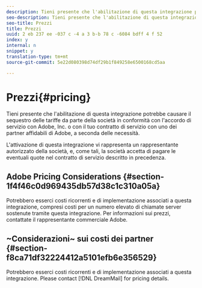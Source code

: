 ```yaml
---
description: Tieni presente che l'abilitazione di questa integrazione potrebbe causare il sequestro delle tariffe da parte della società in conformità con l'accordo di servizio con Adobe, Inc. o con il tuo contratto di servizio con uno dei partner affidabili di Adobe, a seconda delle necessità.
seo-description: Tieni presente che l'abilitazione di questa integrazione potrebbe causare il sequestro delle tariffe da parte della società in conformità con l'accordo di servizio con Adobe, Inc. o con il tuo contratto di servizio con uno dei partner affidabili di Adobe, a seconda delle necessità.
seo-title: Prezzi
title: Prezzi
uuid: 2 eb 237 ee -037 c -4 a 3 b-b 78 c -6084 bdff 4 f 52
index: y
internal: n
snippet: y
translation-type: tm+mt
source-git-commit: 5e22d080398d74df29b1f849258e6500168cd5aa

---
```



# Prezzi{#pricing}

Tieni presente che l'abilitazione di questa integrazione potrebbe causare il sequestro delle tariffe da parte della società in conformità con l'accordo di servizio con Adobe, Inc. o con il tuo contratto di servizio con uno dei partner affidabili di Adobe, a seconda delle necessità.

L'attivazione di questa integrazione vi rappresenta un rappresentante autorizzato della società, e, come tali, la società accetta di pagare le eventuali quote nel contratto di servizio descritto in precedenza.

## Adobe Pricing Considerations {#section-1f4f46c0d969435db57d38c1c310a05a}

Potrebbero esserci costi ricorrenti e di implementazione associati a questa integrazione, compresi costi per un numero elevato di chiamate server sostenute tramite questa integrazione. Per informazioni sui prezzi, contattate il rappresentante commerciale Adobe.

## ~Considerazioni~ sui costi dei partner {#section-f8ca71df32224412a5101efb6e356529}

Potrebbero esserci costi ricorrenti e di implementazione associati a questa integrazione. Please contact [!DNL DreamMail] for pricing details.
